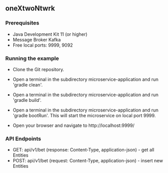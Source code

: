 ## oneXtwoNtwrk




### Prerequisites

* Java Development Kit 11 (or higher)
* Message Broker Kafka
* Free local ports: 9999, 9092

### Running the example

* Clone the Git repository.

* Open a terminal in the subdirectory microservice-application and run 'gradle clean'.

* Open a terminal in the subdirectory microservice-application and run 'gradle build'.

* Open a terminal in the subdirectory microservice-application and run 'gradle bootRun'. This will start the microservice on local port 9999.

* Open your browser and navigate to http://localhost:9999/

### API Endpoints

* GET: api/v1/bet (response: Content-Type, application-json) - get all Entities
* POST: api/v1/bet (request: Content-Type, application-json) - insert new Entities


